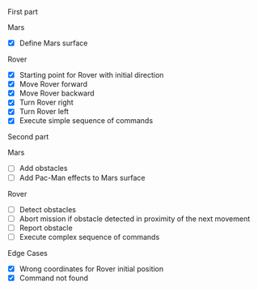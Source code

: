 First part

Mars

- [X] Define Mars surface

Rover

- [X] Starting point for Rover with initial direction
- [X] Move Rover forward
- [X] Move Rover backward
- [X] Turn Rover right
- [X] Turn Rover left
- [X] Execute simple sequence of commands

Second part

Mars

- [ ] Add obstacles
- [ ] Add Pac-Man effects to Mars surface

Rover

- [ ] Detect obstacles
- [ ] Abort mission if obstacle detected in proximity of the next movement
- [ ] Report obstacle
- [ ] Execute complex sequence of commands

Edge Cases

- [X] Wrong coordinates for Rover initial position
- [X] Command not found